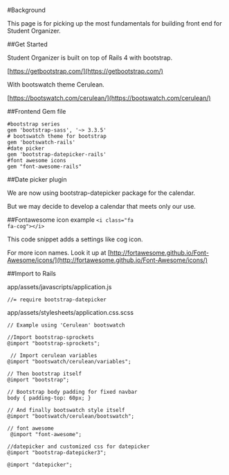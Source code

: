 #Background

This page is for picking up the most fundamentals for building front end for Student Organizer.




##Get Started

Student Organizer is built on top of Rails 4 with bootstrap.

[https://getbootstrap.com/](https://getbootstrap.com/)

With bootswatch theme Cerulean.

[https://bootswatch.com/cerulean/](https://bootswatch.com/cerulean/)




##Frontend Gem file

<pre><code>#bootstrap series
gem 'bootstrap-sass', '~> 3.3.5'
# bootswatch theme for bootstrap
gem 'bootswatch-rails'
#date picker
gem 'bootstrap-datepicker-rails'
#font awesome icons
gem "font-awesome-rails"
</code></pre>




##Date picker plugin

We are now using bootstrap-datepicker package for the calendar.

But we may decide to develop a calendar that meets only our use.




##Fontawesome icon example
<code>&lt;i class=&quot;fa fa-cog&quot;&gt;&lt;/i&gt;</code>

This code snippet adds a settings like cog icon.

For more icon names. Look it up at [http://fortawesome.github.io/Font-Awesome/icons/](http://fortawesome.github.io/Font-Awesome/icons/)

##Import to Rails

app/assets/javascripts/application.js

<pre><code>//= require bootstrap-datepicker</code></pre>

app/assets/stylesheets/application.css.scss

<pre><code>// Example using 'Cerulean' bootswatch

//Import bootstrap-sprockets
@import &quot;bootstrap-sprockets&quot;;

 // Import cerulean variables
@import &quot;bootswatch/cerulean/variables&quot;;

// Then bootstrap itself
@import &quot;bootstrap&quot;;

// Bootstrap body padding for fixed navbar
body { padding-top: 60px; }

// And finally bootswatch style itself
@import &quot;bootswatch/cerulean/bootswatch&quot;;

// font awesome
 @import &quot;font-awesome&quot;;

//datepicker and customized css for datepicker
@import &quot;bootstrap-datepicker3&quot;;

@import &quot;datepicker&quot;;</code></pre>
